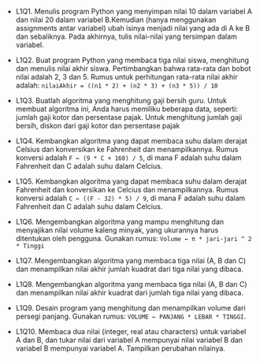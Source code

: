 

- L1Q1. Menulis program Python yang menyimpan nilai 10 dalam variabel A dan nilai 20 dalam variabel B.Kemudian (hanya menggunakan assignments antar variabel) ubah isinya menjadi nilai yang ada di A ke B dan sebaliknya. Pada akhirnya, tulis nilai-nilai yang tersimpan dalam variabel.

- L1Q2. Buat program Python yang membaca tiga nilai siswa, menghitung dan menulis nilai akhir siswa.
Pertimbangkan bahwa rata-rata dan bobot nilai adalah 2, 3 dan 5. Rumus untuk perhitungan rata-rata nilai akhir adalah: `nilaiAkhir = ((n1 * 2) + (n2 * 3) + (n3 * 5)) / 10`

- L1Q3. Buatlah algoritma yang menghitung gaji bersih guru. Untuk membuat algoritma ini, Anda harus memiliku beberapa data, seperti: jumlah gaji kotor dan persentase pajak. Untuk menghitung jumlah gaji bersih, diskon dari gaji kotor dan persentase pajak

- L1Q4. Kembangkan algoritma yang dapat membaca suhu dalam derajat Celsius dan konversikan ke Fahrenheit dan menampilkannya. Rumus konversi adalah `F ← (9 * C + 160) / 5`, di mana F adalah suhu dalam Fahrenheit dan C adalah suhu dalam Celcius.

- L1Q5. Kembangkan algoritma yang dapat membaca suhu dalam derajat Fahrenheit dan konversikan ke Celcius dan menampilkannya.
Rumus konversi adalah `C ← ((F - 32) * 5) / 9`, di mana F adalah suhu dalam Fahrenheit dan C adalah suhu dalam Celcius.

- L1Q6. Mengembangkan algoritma yang mampu menghitung dan menyajikan nilai volume kaleng minyak, yang ukurannya harus ditentukan oleh pengguna. Gunakan rumus: `Volume ← π * jari-jari ^ 2 * Tinggi`

- L1Q7. Mengembangkan algoritma yang membaca tiga nilai (A, B dan C) dan menampilkan nilai akhir jumlah kuadrat dari tiga nilai yang dibaca.

- L1Q8. Mengembangkan algoritma yang membaca tiga nilai (A, B dan C) dan menampilkan nilai akhir kuadrat dari jumlah tiga nilai yang dibaca.

- L1Q9. Desain program yang menghitung dan menampilkan volume dari persegi panjang. Gunakan rumus: `VOLUME ← PANJANG * LEBAR * TINGGI`.

- L1Q10. Membaca dua nilai (integer, real atau characters) untuk variabel A dan B, dan tukar nilai dari variabel A mempunyai nilai variabel B dan variabel B mempunyai variabel A. Tampilkan perubahan nilainya.
